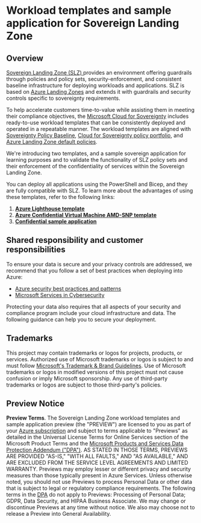 # Workload templates and sample application for Sovereign Landing Zone

## Overview

[Sovereign Landing Zone (SLZ) ](https://github.com/Azure/sovereign-landing-zone) provides an environment offering guardrails through policies and policy sets, security-enforcement, and consistent baseline infrastructure for deploying workloads and applications. SLZ is based on [Azure Landing Zones](https://learn.microsoft.com/azure/cloud-adoption-framework/ready/landing-zone/) and extends it with guardrails and security controls specific to sovereignty requirements.

To help accelerate customers time-to-value while assisting them in meeting their compliance objectives, the [Microsoft Cloud for Sovereignty](https://learn.microsoft.com/industry/sovereignty) includes ready-to-use workload templates that can be consistently deployed and operated in a repeatable manner. The workload templates are aligned with [Sovereignty Policy Baseline](https://github.com/Azure/sovereign-landing-zone/blob/main/docs/scenarios/Sovereignty-Policy-Baseline.md), [Cloud for Sovereignty policy portfolio](https://github.com/Azure/cloud-for-sovereignty-policy-portfolio), and [Azure Landing Zone default policies](https://github.com/Azure/Enterprise-Scale/wiki/ALZ-Policies).

We're introducing two templates, and a sample sovereign application for learning purposes and to validate the functionality of SLZ policy sets and their enforcement of the confidentiality of services within the Sovereign Landing Zone.

You can deploy all applications using the PowerShell and Bicep, and they are fully compatible with SLZ. To learn more about the advantages of using these templates, refer to the following links: 

1. [**Azure Lighthouse template**](./workloadAccelerators/lighthouse/docs/lighthouseAccelerator.md)
2. [**Azure Confidential Virtual Machine AMD-SNP template**](./workloadAccelerators/confidentialVirtualMachine/docs/cvmAccelerator.md)
3. [**Confidential sample application**](./sovereignApplications/confidential/hrAppWorkload/README.md)

## Shared responsibility and customer responsibilities

To ensure your data is secure and your privacy controls are addressed, we recommend that you follow a set of best practices when deploying into Azure:

- [Azure security best practices and patterns](https://learn.microsoft.com/azure/security/fundamentals/best-practices-and-patterns)
- [Microsoft Services in Cybersecurity](https://learn.microsoft.com/azure/security/fundamentals/cyber-services)

Protecting your data also requires that all aspects of your security and compliance program include your cloud infrastructure and data. The following guidance can help you to secure your deployment.

## Trademarks

This project may contain trademarks or logos for projects, products, or services. Authorized use of Microsoft
trademarks or logos is subject to and must follow
[Microsoft's Trademark & Brand Guidelines](https://www.microsoft.com/legal/intellectualproperty/trademarks/usage/general).
Use of Microsoft trademarks or logos in modified versions of this project must not cause confusion or imply Microsoft sponsorship.
Any use of third-party trademarks or logos are subject to those third-party's policies.

## Preview Notice

**Preview Terms**. The Sovereign Landing Zone workload templates and sample application preview (the "PREVIEW") are licensed to you as part of your [Azure subscription](https://azure.microsoft.com/support/legal/) and subject to terms applicable to "Previews" as detailed in the Universal License Terms for Online Services section of the <u></u>Microsoft Product Terms and the [Microsoft Products and Services Data Protection Addendum ("DPA")](https://www.microsoft.com/licensing/terms/welcome/welcomepage). AS STATED IN THOSE TERMS, PREVIEWS ARE PROVIDED "AS-IS," "WITH ALL FAULTS," AND "AS AVAILABLE," AND ARE EXCLUDED FROM THE SERVICE LEVEL AGREEMENTS AND LIMITED WARRANTY. Previews may employ lesser or different privacy and security measures than those typically present in Azure Services. Unless otherwise noted, you should not use Previews to process Personal Data or other data that is subject to legal or regulatory compliance requirements. The following terms in the [DPA](https://www.microsoft.com/licensing/docs/view/Microsoft-Products-and-Services-Data-Protection-Addendum-DPA) do not apply to Previews: Processing of Personal Data; GDPR, Data Security, and HIPAA Business Associate. We may change or discontinue Previews at any time without notice. We also may choose not to release a Preview into General Availability.